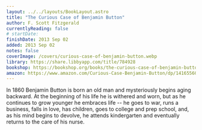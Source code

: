 ```yaml
---
layout: ../../layouts/BookLayout.astro
title: "The Curious Case of Benjamin Button"
author: F. Scott Fitzgerald
currentlyReading: false
# startDate:
finishDate: 2013 Sep 02
added: 2013 Sep 02
notes: false
coverImage: /covers/curious-case-of-benjamin-button.webp
library: https://share.libbyapp.com/title/784928
bookshop: https://bookshop.org/books/the-curious-case-of-benjamin-button-francis-scott-fitzgerald/9798627797427
amazon: https://www.amazon.com/Curious-Case-Benjamin-Button/dp/1416556052
---
```


In 1860 Benjamin Button is born an old man and mysteriously begins aging backward. At the beginning of his life he is withered and worn, but as he continues to grow younger he embraces life -- he goes to war, runs a business, falls in love, has children, goes to college and prep school, and, as his mind begins to devolve, he attends kindergarten and eventually returns to the care of his nurse.

<!-- ### Notes & Highlights -->
